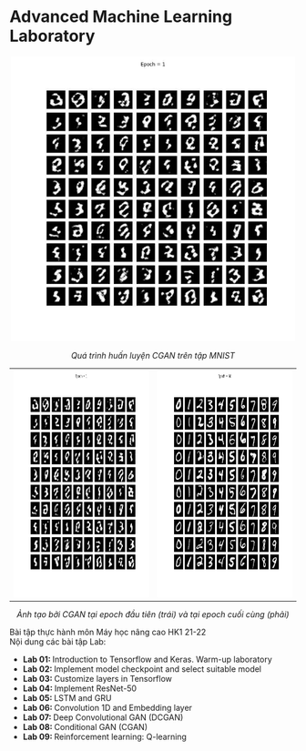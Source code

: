 # Advanced Machine Learning Laboratory
<p align="center"> <img src="Miscellaneous/animation.gif" width=500 height=500> </p>
<p align="center"> <i> Quá trình huấn luyện CGAN trên tập MNIST </i> </p>
<table border="0" align="center">
  <tr>
    <td> <img src="Miscellaneous/first_epoch.jpg" width=400 height=400> </td>
    <td> <img src="Miscellaneous/last_epoch.jpg" width=400 height=400> </td>
  </tr>
</table>
<p align="center"> <i> Ảnh tạo bởi CGAN tại epoch đầu tiên (trái) và tại epoch cuối cùng (phải) </i> </p>
Bài tập thực hành môn Máy học nâng cao HK1 21-22 <br/>
Nội dung các bài tập Lab:<br/>
<ul>
  <li> <b> Lab 01: </b> Introduction to Tensorflow and Keras. Warm-up laboratory </li>
  <li> <b> Lab 02: </b> Implement model checkpoint and select suitable model </li>
  <li> <b> Lab 03: </b> Customize layers in Tensorflow </li>
  <li> <b> Lab 04: </b> Implement ResNet-50 </li>
  <li> <b> Lab 05: </b> LSTM and GRU </li>
  <li> <b> Lab 06: </b> Convolution 1D and Embedding layer </li>
  <li> <b> Lab 07: </b> Deep Convolutional GAN (DCGAN) </li>
  <li> <b> Lab 08: </b> Conditional GAN (CGAN) </li>
  <li> <b> Lab 09: </b> Reinforcement learning: Q-learning </li>
</ul>
